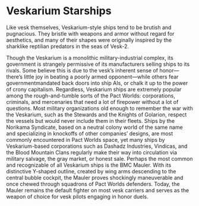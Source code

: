 

# Veskarium Starships

Like vesk themselves, Veskarium-style ships tend to be brutish and pugnacious. They bristle with weapons and armor without regard for aesthetics, and many of their shapes were originally inspired by the sharklike reptilian predators in the seas of Vesk-2.  
 
Though the Veskarium is a monolithic military-industrial complex, its government is strangely permissive of its manufacturers selling ships to its rivals. Some believe this is due to the vesk’s inherent sense of honor—there’s little joy in beating a poorly armed opponent—while others fear governmentmandated back doors into ship AIs, or chalk it up to the power of crony capitalism. Regardless, Veskarium ships are extremely popular among the rough-and-tumble sorts of the Pact Worlds: corporations, criminals, and mercenaries that need a lot of firepower without a lot of questions. Most military organizations old enough to remember the war with the Veskarium, such as the Stewards and the Knights of Golarion, respect the vessels but would never include them in their fleets. Ships by the Norikama Syndicate, based on a neutral colony world of the same name and specializing in knockoffs of other companies’ designs, are most commonly encountered in Pact Worlds space, yet many ships by Veskarium-based corporations such as Dashadz Industries, Vindicas, and the Blood Mountain Clans regularly make their way into circulation via military salvage, the gray market, or honest sale. Perhaps the most common and recognizable of all Veskarium ships is the BMC Mauler. With its distinctive Y-shaped outline, created by wing arms descending to the central bubble cockpit, the Mauler proves shockingly maneuverable and once chewed through squadrons of Pact Worlds defenders. Today, the Mauler remains the default fighter on most vesk carriers and serves as the weapon of choice for vesk pilots engaging in honor duels.
